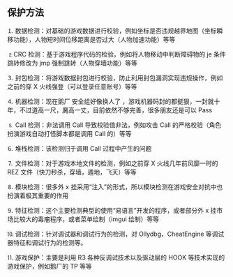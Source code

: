 ## 保护方法

⒈ 数据检测：对基础的游戏数据进行校验，例如坐标是否违规越界地图（坐标瞬移功能），人物短时间位移距离是否过大（人物加速功能）等等

⒉CRC 检测：基于游戏程序代码的检验，例如将人物移动中判断障碍物的 je 条件跳转修改为 jmp 强制跳转（人物穿墙功能）等等

⒊ 封包检测：将游戏数据封包进行校验，防止利用封包漏洞实现违规操作，例如之前的穿 X 火线强登（可以登录任意账号）等等

⒋ 机器检测：现在鹅厂 安全组好像换人了 ，游戏机器码封的都挺狠，一封就十年，不过道高一尺，魔高一丈，目前依然不够完善，很多朋友还是可以 Pass

⒌ Call 检测：非法调用 Call 导致校验值非法，例如攻击 Call 的严格校验（角色扮演游戏自动打怪脚本都是调用 Call 的）等等

⒍ 堆栈检测：该检测归于调用 Call 过程中产生的问题

⒎ 文件检测：对于游戏本地文件的检测，例如之前穿 X 火线几年前风靡一时的 REZ 文件（快刀秒杀，穿墙，遁地，飞天）等等

⒏ 模块检测：很多外 x 挂采用“注入”的形式，所以模块检测在游戏安全对抗中也扮演着极其重要的作用

⒐ 特征检测：这个主要检测典型的使用“易语言”开发的程序，或者部分外 x 挂市场比较大的毒瘤程序，或者菜单绘制（imgui 绘制）等等

⒑ 调试检测：针对调试器和调试行为的检测，对 Ollydbg，CheatEngine 等调试器特征和调试行为的检测等。

⒒ 游戏保护：主要是利用 R3 各种反调试技术以及驱动层的 HOOK 等技术实现的游戏保护，例如鹅厂的 TP 等等
